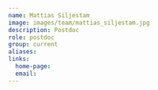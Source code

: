 ```yaml
---
name: Mattias Siljestam
image: images/team/mattias_siljestam.jpg
description: Postdoc
role: postdoc
group: current
aliases:
links:
  home-page:
  email: 
---
```



